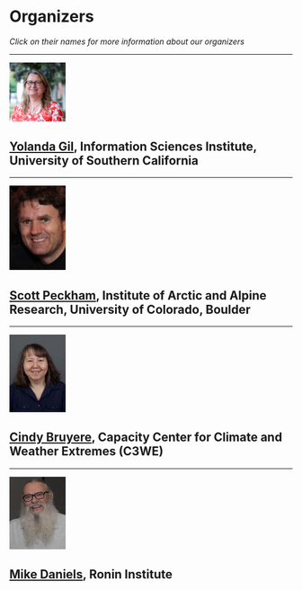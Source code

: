 # Organizers
*Click on their names for more information about our organizers*
<hr />

<img src="images/Yolanda Gil.jpg" alt="Yolanda Gil" width="100" />

[Yolanda Gil](https://viterbi.usc.edu/directory/faculty/Gil/Yolanda), Information Sciences Institute, University of Southern California
---
<hr />
<img src="images/Scott Peckham.jpg" alt="Scott Peckham" width="100" />

[Scott Peckham](https://instaar.colorado.edu/people/scott-d-peckham/), Institute of Arctic and Alpine Research, University of Colorado, Boulder
---
<hr />
<img src="images/Cindy Bruyere.jpg" alt="Cindy Bruyere" width="100" />

[Cindy Bruyere](https://staff.ucar.edu/users/bruyerec), Capacity Center for Climate and Weather Extremes (C3WE)
---
<hr />
<img src="images/Mike Daniels.jpg" alt="Mike Daniels" width="100" />

[Mike Daniels](http://ronininstitute.org/research-scholars/mike-daniels/), Ronin Institute
---
